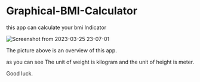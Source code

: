 # Graphical-BMI-Calculator
this app can calculate your bmi Indicator


![Screenshot from 2023-03-25 23-07-01](https://user-images.githubusercontent.com/73189542/227738032-2e8a1933-b7ce-4ac8-afa8-5989eed4d465.png)


The picture above is an overview of this app.

as you can see The unit of weight is kilogram and the unit of height is meter.

Good luck.
